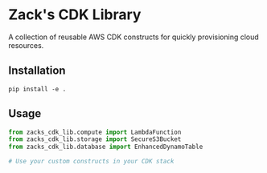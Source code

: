 # Zack's CDK Library

A collection of reusable AWS CDK constructs for quickly provisioning cloud resources.

## Installation

```
pip install -e .
```

## Usage

```python
from zacks_cdk_lib.compute import LambdaFunction
from zacks_cdk_lib.storage import SecureS3Bucket
from zacks_cdk_lib.database import EnhancedDynamoTable

# Use your custom constructs in your CDK stack
```